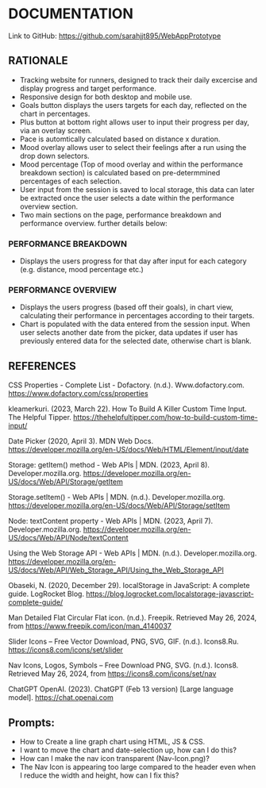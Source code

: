 # DOCUMENTATION

Link to GitHub: https://github.com/sarahjjt895/WebAppPrototype

## RATIONALE
* Tracking website for runners, designed to track their daily excercise and display progress and target performance.
* Responsive design for both desktop and mobile use.
* Goals button displays the users targets for each day, reflected on the chart in percentages.
* Plus button at bottom right allows user to input their progress per day, via an overlay screen. 
* Pace is automtically calculated based on distance x duration. 
* Mood overlay allows user to select their feelings after a run using the drop down selectors. 
* Mood percentage (Top of mood overlay and within the performance breakdown section) is calculated based on pre-determmined percentages of each selection. 
* User input from the session is saved to local storage, this data can later be extracted once the user selects a date within the performance overview section.
* Two main sections on the page, performance breakdown and performance overview. further details below:


### PERFORMANCE BREAKDOWN
* Displays the users progress for that day after input for each category (e.g. distance, mood percentage etc.)

### PERFORMANCE OVERVIEW
* Displays the users progress (based off their goals), in chart view, calculating their performance in percentages according to their targets.
* Chart is populated with the data entered from the session input. When user selects another date from the picker, data updates if user has previously entered data for the selected date, otherwise chart is blank. 


## REFERENCES 
CSS Properties - Complete List - Dofactory. (n.d.). Www.dofactory.com. https://www.dofactory.com/css/properties

kleamerkuri. (2023, March 22). How To Build A Killer Custom Time Input. The Helpful Tipper. https://thehelpfultipper.com/how-to-build-custom-time-input/

Date Picker (2020, April 3). MDN Web Docs. https://developer.mozilla.org/en-US/docs/Web/HTML/Element/input/date

Storage: getItem() method - Web APIs | MDN. (2023, April 8). Developer.mozilla.org. https://developer.mozilla.org/en-US/docs/Web/API/Storage/getItem

Storage.setItem() - Web APIs | MDN. (n.d.). Developer.mozilla.org. https://developer.mozilla.org/en-US/docs/Web/API/Storage/setItem

Node: textContent property - Web APIs | MDN. (2023, April 7). Developer.mozilla.org. https://developer.mozilla.org/en-US/docs/Web/API/Node/textContent

Using the Web Storage API - Web APIs | MDN. (n.d.). Developer.mozilla.org. https://developer.mozilla.org/en-US/docs/Web/API/Web_Storage_API/Using_the_Web_Storage_API

Obaseki, N. (2020, December 29). localStorage in JavaScript: A complete guide. LogRocket Blog. https://blog.logrocket.com/localstorage-javascript-complete-guide/

Man Detailed Flat Circular Flat icon. (n.d.). Freepik. Retrieved May 26, 2024, from https://www.freepik.com/icon/man_4140037 

Slider Icons – Free Vector Download, PNG, SVG, GIF. (n.d.). Icons8.Ru. https://icons8.com/icons/set/slider

Nav Icons, Logos, Symbols – Free Download PNG, SVG. (n.d.). Icons8. Retrieved May 26, 2024, from https://icons8.com/icons/set/nav 

ChatGPT OpenAI. (2023). ChatGPT (Feb 13 version) [Large language model]. https://chat.openai.com

## Prompts:
* How to Create a line graph chart using HTML, JS & CSS.
* I want to move the chart and date-selection up, how can I do this?
* How can I make the nav icon transparent (Nav-Icon.png)?
* The Nav Icon is appearing too large compared to the header even when I reduce the width and height, how can I fix this?
